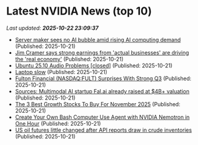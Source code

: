 # Latest NVIDIA News (top 10)
_Last updated: **2025-10-22 23:09:37**_

- [Server maker sees no AI bubble amid rising AI computing demand](https://www.digitimes.com/news/a20251021PD231/asrock-demand-pegatron-market-subsidiary.html) (Published: 2025-10-21)
- [Jim Cramer says strong earnings from 'actual businesses' are driving the 'real economy'](https://www.cnbc.com/2025/10/21/jim-cramer-earnings-real-economy.html) (Published: 2025-10-21)
- [Ubuntu 25.10 Audio Problems [closed]](https://askubuntu.com/questions/1557645/ubuntu-25-10-audio-problems) (Published: 2025-10-21)
- [Laptop slow](https://www.bleepingcomputer.com/forums/t/811485/laptop-slow/) (Published: 2025-10-21)
- [Fulton Financial (NASDAQ:FULT) Surprises With Strong Q3](https://finance.yahoo.com/news/fulton-financial-nasdaq-fult-surprises-213313109.html) (Published: 2025-10-21)
- [Sources: Multimodal AI startup Fal.ai already raised at $4B+ valuation](https://techcrunch.com/2025/10/21/sources-multimodal-ai-startup-fal-ai-already-raised-at-4b-valuation/) (Published: 2025-10-21)
- [The 3 Best Growth Stocks To Buy For November 2025](https://www.forbes.com/sites/investor-hub/article/3-best-growth-stocks-buy-november-2025/) (Published: 2025-10-21)
- [Create Your Own Bash Computer Use Agent with NVIDIA Nemotron in One Hour](https://developer.nvidia.com/blog/create-your-own-bash-computer-use-agent-with-nvidia-nemotron-in-one-hour/) (Published: 2025-10-21)
- [US oil futures little changed after API reports draw in crude inventories](https://finance.yahoo.com/news/us-oil-futures-little-changed-212309120.html) (Published: 2025-10-21)
